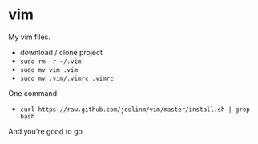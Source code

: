 vim
===

My vim files.

* download / clone project
* `sudo rm -r ~/.vim`
* `sudo mv vim .vim`
* `sudo mv .vim/.vimrc .vimrc`

One command
* `curl https://raw.github.com/joslinm/vim/master/install.sh | grep bash`

And you're good to go